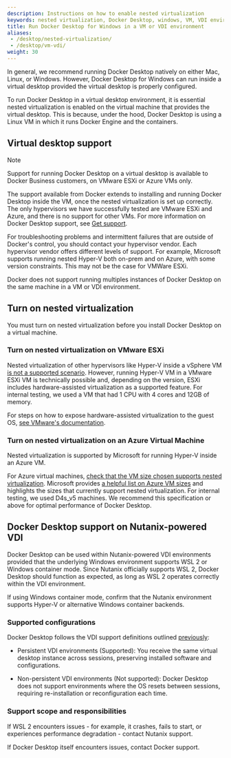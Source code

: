 ```yaml
---
description: Instructions on how to enable nested virtualization
keywords: nested virtualization, Docker Desktop, windows, VM, VDI environment
title: Run Docker Desktop for Windows in a VM or VDI environment
aliases:
 - /desktop/nested-virtualization/
 - /desktop/vm-vdi/
weight: 30
---
```


In general, we recommend running Docker Desktop natively on either Mac, Linux, or Windows. However, Docker Desktop for Windows can run inside a virtual desktop provided the virtual desktop is properly configured. 

To run Docker Desktop in a virtual desktop environment, it is essential nested virtualization is enabled on the virtual machine that provides the virtual desktop. This is because, under the hood, Docker Desktop is using a Linux VM in which it runs Docker Engine and the containers.

## Virtual desktop support

> [!NOTE]
>
> Support for running Docker Desktop on a virtual desktop is available to Docker Business customers, on VMware ESXi or Azure VMs only.

The support available from Docker extends to installing and running Docker Desktop inside the VM, once the nested virtualization is set up correctly. The only hypervisors we have successfully tested are VMware ESXi and Azure, and there is no support for other VMs. For more information on Docker Desktop support, see [Get support](/manuals/desktop/troubleshoot-and-support/support.md).

For troubleshooting problems and intermittent failures that are outside of Docker's control, you should contact your hypervisor vendor. Each hypervisor vendor offers different levels of support. For example, Microsoft supports running nested Hyper-V both on-prem and on Azure, with some version constraints. This may not be the case for VMWare ESXi.

Docker does not support running multiples instances of Docker Desktop on the same machine in a VM or VDI environment. 

## Turn on nested virtualization

You must turn on nested virtualization before you install Docker Desktop on a virtual machine.

### Turn on nested virtualization on VMware ESXi

Nested virtualization of other hypervisors like Hyper-V inside a vSphere VM [is not a supported scenario](https://kb.vmware.com/s/article/2009916). However, running Hyper-V VM in a VMware ESXi VM is technically possible and, depending on the version, ESXi includes hardware-assisted virtualization as a supported feature. For internal testing, we used a VM that had 1 CPU with 4 cores and 12GB of memory.

For steps on how to expose hardware-assisted virtualization to the guest OS, [see VMware's documentation](https://docs.vmware.com/en/VMware-vSphere/7.0/com.vmware.vsphere.vm_admin.doc/GUID-2A98801C-68E8-47AF-99ED-00C63E4857F6.html).


### Turn on nested virtualization on an Azure Virtual Machine

Nested virtualization is supported by Microsoft for running Hyper-V inside an Azure VM.

For Azure virtual machines, [check that the VM size chosen supports nested virtualization](https://docs.microsoft.com/en-us/azure/virtual-machines/sizes). Microsoft provides [a helpful list on Azure VM sizes](https://docs.microsoft.com/en-us/azure/virtual-machines/acu) and highlights the sizes that currently support nested virtualization. For internal testing, we used D4s_v5 machines. We recommend this specification or above for optimal performance of Docker Desktop.

## Docker Desktop support on Nutanix-powered VDI

Docker Desktop can be used within Nutanix-powered VDI environments provided that the underlying Windows environment supports WSL 2 or Windows container mode. Since Nutanix officially supports WSL 2, Docker Desktop should function as expected, as long as WSL 2 operates correctly within the VDI environment.

If using Windows container mode, confirm that the Nutanix environment supports Hyper-V or alternative Windows container backends.

### Supported configurations

Docker Desktop follows the VDI support definitions outlined [previously](#virtual-desktop-support):

 - Persistent VDI environments (Supported): You receive the same virtual desktop instance across sessions, preserving installed software and configurations.

 - Non-persistent VDI environments (Not supported): Docker Desktop does not support environments where the OS resets between sessions, requiring re-installation or reconfiguration each time. 

### Support scope and responsibilities

If WSL 2 encounters issues - for example, it crashes, fails to start, or experiences performance degradation - contact Nutanix support.

If Docker Desktop itself encounters issues, contact Docker support.

